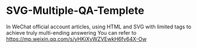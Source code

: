 # SVG-Multiple-QA-Templete
In WeChat official account articles, using HTML and SVG with limited tags to achieve truly multi-ending answering 
You can refer to https://mp.weixin.qq.com/s/yHKiXyWZVEwkH6fv64X-Ow
